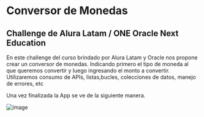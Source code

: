# Conversor de Monedas

## Challenge de Alura Latam / ONE Oracle Next Education

En este challenge del curso brindado por Alura Latam y Oracle nos propone crear un conversor de monedas. Indicando primero el tipo de moneda al que queremos convertir y luego ingresando el monto a convertir. Utilizaremos consumo de APIs, listas,bucles, colecciones de datos, manejo de errores, etc

Una vez finalizada la App se ve de la siguiente manera.

![image](https://github.com/user-attachments/assets/6113145f-c11b-4c73-ad62-6b6a770e7876)
